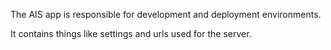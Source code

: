 The AIS app is responsible for development and deployment environments.

It contains things like settings and urls used for the server.
